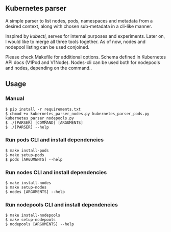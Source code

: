 ## Kubernetes parser ##

A simple parser to list nodes, pods, namespaces and metadata from a desired context, along with chosen sub-metadata in a cli-like manner.

Inspired by *kubectl*, serves for internal purposes and experiments. Later on, I would like to merge all three tools together. As of now, nodes and nodepool listing can be used conjoined.

Please check Makefile for additional options. Schema defined in Kubernetes API docs (V1Pod and V1Node). Nodes-cli can be used both for nodepools and nodes, depending on the command..

## Usage ##

### Manual ###
```console
$ pip install -r requirements.txt
$ chmod +x kubernetes_parser_nodes.py kubernetes_parser_pods.py kubernetes_parser_nodepools.py
$ ./[PARSER] [COMMAND] [ARGUMENTS]
$ ./[PARSER] --help
```

### Run pods CLI and install dependencies ###
```console
$ make install-pods
$ make setup-pods
$ pods [ARGUMENTS] --help
```

### Run nodes CLI and install dependencies ###
```console
$ make install-nodes
$ make setup-nodes
$ nodes [ARGUMENTS] --help
```

### Run nodepools CLI and install dependencies ###
```console
$ make install-nodepools
$ make setup-nodepools
$ nodepools [ARGUMENTS] --help
```

